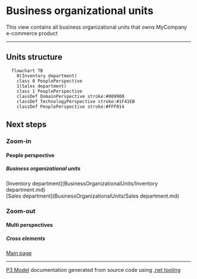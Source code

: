 ﻿
# Business organizational units

This view contains all business organizational units that owns MyCompany e-commerce product  

---



## Units structure

```mermaid
  flowchart TB
    0(Inventory department)
    class 0 PeoplePerspective
    1(Sales department)
    class 1 PeoplePerspective
    classDef DomainPerspective stroke:#009900
    classDef TechnologyPerspective stroke:#1F41EB
    classDef PeoplePerspective stroke:#FFF014
```

## Next steps


### Zoom-in


#### People perspective


##### Business organizational units

[Inventory department](BusinessOrganizationalUnits/Inventory department.md)  
[Sales department](BusinessOrganizationalUnits/Sales department.md)  

### Zoom-out


#### Multi perspectives


##### Cross elements

[Main page](README.md)  

---

[P3 Model](https://github.com/P3-model/P3-model) documentation generated from source code using [.net tooling](https://github.com/P3-model/P3-model-dotnet)